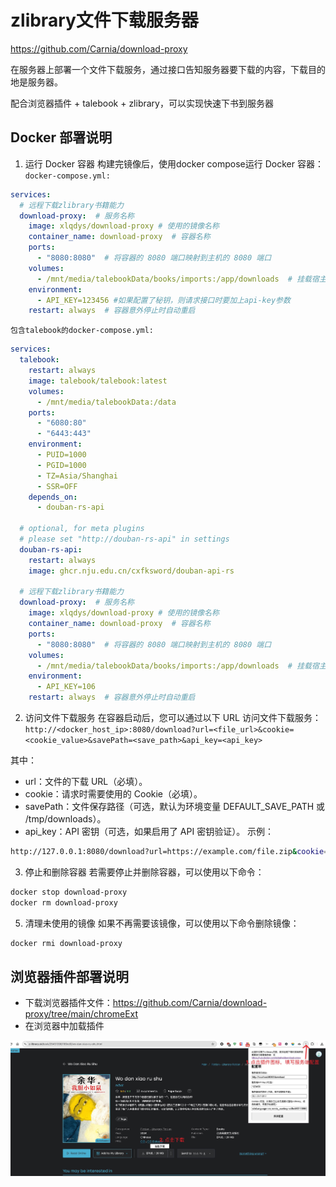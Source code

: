 # zlibrary文件下载服务器

https://github.com/Carnia/download-proxy

在服务器上部署一个文件下载服务，通过接口告知服务器要下载的内容，下载目的地是服务器。

配合浏览器插件 + talebook + zlibrary，可以实现快速下书到服务器

## Docker 部署说明
1. 运行 Docker 容器
构建完镜像后，使用docker compose运行 Docker 容器：
`docker-compose.yml:`
```yml
services:
  # 远程下载zlibrary书籍能力
  download-proxy:  # 服务名称
    image: xlqdys/download-proxy # 使用的镜像名称
    container_name: download-proxy  # 容器名称
    ports:
      - "8080:8080"  # 将容器的 8080 端口映射到主机的 8080 端口
    volumes:
      - /mnt/media/talebookData/books/imports:/app/downloads  # 挂载宿主机的目录到容器内
    environment:
      - API_KEY=123456 #如果配置了秘钥，则请求接口时要加上api-key参数
    restart: always  # 容器意外停止时自动重启
```

`包含talebook的docker-compose.yml:`

```yml
services:
  talebook:
    restart: always
    image: talebook/talebook:latest
    volumes:
      - /mnt/media/talebookData:/data
    ports:
      - "6080:80"
      - "6443:443"
    environment:
      - PUID=1000
      - PGID=1000
      - TZ=Asia/Shanghai
      - SSR=OFF
    depends_on:
      - douban-rs-api

  # optional, for meta plugins
  # please set "http://douban-rs-api" in settings
  douban-rs-api:
    restart: always
    image: ghcr.nju.edu.cn/cxfksword/douban-api-rs

  # 远程下载zlibrary书籍能力
  download-proxy:  # 服务名称
    image: xlqdys/download-proxy # 使用的镜像名称
    container_name: download-proxy  # 容器名称
    ports:
      - "8080:8080"  # 将容器的 8080 端口映射到主机的 8080 端口
    volumes:
      - /mnt/media/talebookData/books/imports:/app/downloads  # 挂载宿主机的目录到容器内
    environment:
      - API_KEY=106
    restart: always  # 容器意外停止时自动重启
```

2. 访问文件下载服务
在容器启动后，您可以通过以下 URL 访问文件下载服务：
`http://<docker_host_ip>:8080/download?url=<file_url>&cookie=<cookie_value>&savePath=<save_path>&api_key=<api_key>
`

其中：
- url：文件的下载 URL（必填）。
- cookie：请求时需要使用的 Cookie（必填）。
- savePath：文件保存路径（可选，默认为环境变量 DEFAULT_SAVE_PATH 或 /tmp/downloads）。
- api_key：API 密钥（可选，如果启用了 API 密钥验证）。
示例：
```bash
http://127.0.0.1:8080/download?url=https://example.com/file.zip&cookie=mycookie&savePath=/tmp/downloads&api_key=myapikey
```
3. 停止和删除容器
若需要停止并删除容器，可以使用以下命令：

```bash
docker stop download-proxy
docker rm download-proxy
```
5. 清理未使用的镜像
如果不再需要该镜像，可以使用以下命令删除镜像：

```bash
docker rmi download-proxy
```

## 浏览器插件部署说明
- 下载浏览器插件文件：https://github.com/Carnia/download-proxy/tree/main/chromeExt
- 在浏览器中加载插件

![demo](https://github.com/Carnia/download-proxy/blob/main/picture/demo.jpg)